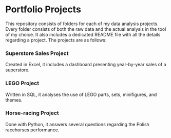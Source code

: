 # Portfolio Projects
This repository consists of folders for each of my data analysis projects. Every folder consists of both the raw data and the actual analysis in the tool of my choice. It also includes a dedicated README file with all the details regarding a project. The projects are as follows:

### Superstore Sales Project
Created in Excel, it includes a dashboard presenting year-by-year sales of a superstore.

### LEGO Project
Written in SQL, it analyses the use of LEGO parts, sets, minifigures, and themes.

### Horse-racing Project
Done with Python, it answers several questions regarding the Polish racehorses performance.
